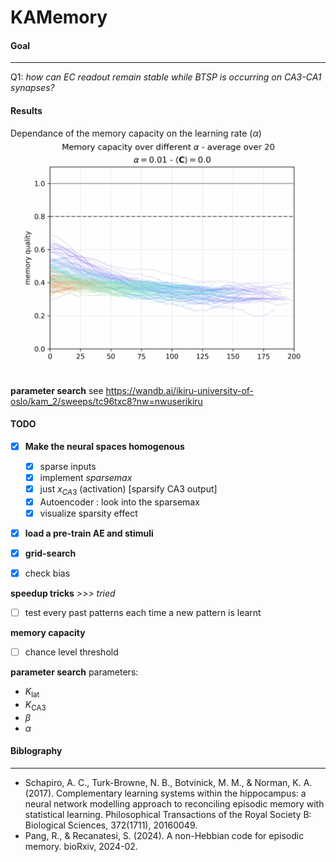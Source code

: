 # KAMemory

#### Goal
---
Q1: *how can EC readout remain stable while BTSP is occurring on CA3-CA1 synapses?*



#### Results


Dependance of the memory capacity on the learning rate ($\alpha$)
![roaming](media/rcapacities_123914.gif)


**parameter search**
see https://wandb.ai/ikiru-university-of-oslo/kam_2/sweeps/tc96txc8?nw=nwuserikiru



#### TODO

- [x] **Make the neural spaces homogenous**
	- [x] sparse inputs
	- [x] implement *sparsemax*
	- [x] just $x_{CA3}$  (activation) \[sparsify CA3 output\]
	- [x] Autoencoder : look into the sparsemax
	- [x] visualize sparsity effect

- [x] **load a pre-train AE and stimuli**
- [x] **grid-search**


- [x] check bias

**speedup tricks** *>>> tried*
- [ ] test every past patterns each time a new pattern is learnt

**memory capacity**
- [ ] chance level threshold

**parameter search**
parameters:
- $K_{\text{lat}}$
- $K_{\text{CA3}}$
- $\beta$
- $\alpha$





#### Biblography
---
- Schapiro, A. C., Turk-Browne, N. B., Botvinick, M. M., & Norman, K. A. (2017). Complementary learning systems within the hippocampus: a neural network modelling approach to reconciling episodic memory with statistical learning. Philosophical Transactions of the Royal Society B: Biological Sciences, 372(1711), 20160049.
- Pang, R., & Recanatesi, S. (2024). A non-Hebbian code for episodic memory. bioRxiv, 2024-02.



